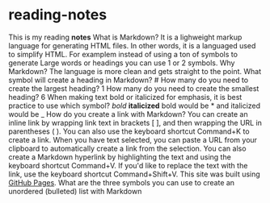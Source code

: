 # reading-notes
This is my reading **notes** 
What is Markdown? It is a lighweight markup language for generating HTML files. In other words, it is a languaged used to simplify HTML. For examplem instead of using a ton of symbols to generate Large words or headings you can use 1 or 2 symbols. 
Why Markdown? The language is more clean and gets straight to the point. 
What symbol will create a heading in Markdown? #
How many do you need to create the largest heading? 1
How many do you need to create the smallest heading? 6
When making text bold or italicized for emphasis, it is best practice to use which symbol? _bold_ **italicized** bold would be * and italicized would be _
How do you create a link with Markdown? You can create an inline link by wrapping link text in brackets [ ], and then wrapping the URL in parentheses ( ). You can also use the keyboard shortcut Command+K to create a link. When you have text selected, you can paste a URL from your clipboard to automatically create a link from the selection. You can also create a Markdown hyperlink by highlighting the text and using the keyboard shortcut Command+V. If you'd like to replace the text with the link, use the keyboard shortcut Command+Shift+V. This site was built using [GitHub Pages](https://pages.github.com/). 
What are the three symbols you can use to create an unordered (bulleted) list with Markdown
